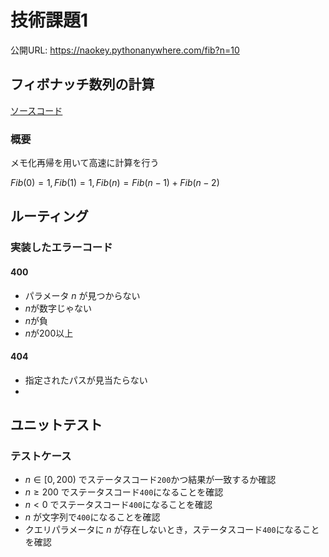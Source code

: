 # 技術課題1

公開URL: https://naokey.pythonanywhere.com/fib?n=10

## フィボナッチ数列の計算
[ソースコード]()

### 概要
メモ化再帰を用いて高速に計算を行う

$Fib(0) = 1, Fib(1) = 1, Fib(n) = Fib(n-1) + Fib(n-2)$

## ルーティング
### 実装したエラーコード
#### 400
- パラメータ $n$ が見つからない
- $n$が数字じゃない
- $n$が負
- $n$が200以上

#### 404
- 指定されたパスが見当たらない
- 

### 

## ユニットテスト
### テストケース
- $n \in [0, 200)$ でステータスコード`200`かつ結果が一致するか確認
- $n \geq 200$ でステータスコード`400`になることを確認
- $n < 0$ でステータスコード`400`になることを確認
- $n$ が文字列で`400`になることを確認
- クエリパラメータに $n$ が存在しないとき，ステータスコード`400`になることを確認
